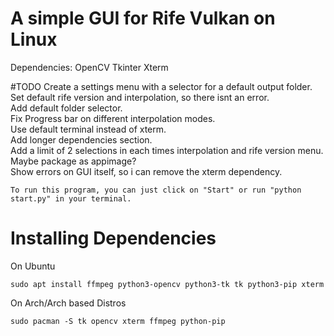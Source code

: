  # A simple GUI for Rife Vulkan on Linux
Dependencies:
OpenCV
Tkinter
Xterm

#TODO 
Create a settings menu with a selector for a default output folder. <br />
Set default rife version and interpolation, so there isnt an error. <br />
Add default folder selector. <br />
Fix Progress bar on different interpolation modes. <br />
Use default terminal instead of xterm. <br />
Add longer dependencies section. <br />
Add a limit of 2 selections in each times interpolation and rife version menu. <br />
Maybe package as appimage? <br />
Show errors on GUI itself, so i can remove the xterm dependency.
```
To run this program, you can just click on "Start" or run "python start.py" in your terminal.
```
# Installing Dependencies
On Ubuntu <br />
```
sudo apt install ffmpeg python3-opencv python3-tk tk python3-pip xterm
```
On Arch/Arch based Distros <br />
```
sudo pacman -S tk opencv xterm ffmpeg python-pip
```
